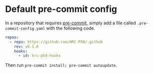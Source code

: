 # Default pre-commit config

In a repository that requires [pre-commit](https://pre-commit.com), simply add a
file called `.pre-commit-config.yaml` with the following code.

```yaml
repos:
  - repo: https://github.com/HRC-PhD/.github
    rev: v0.1.0
    hooks:
      - id: hrc-phd-hooks
```

Then run `pre-commit install; pre-commit autoupdate`.
